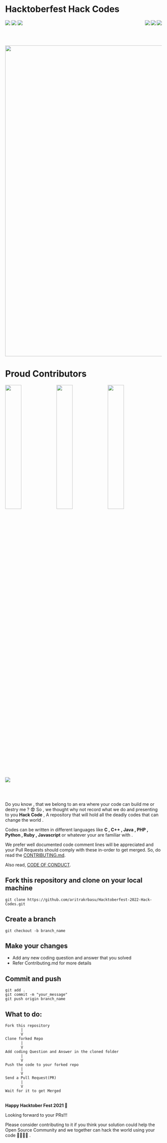 # Hacktoberfest Hack Codes 

<img align = "right" src ="https://img.shields.io/github/watchers/aritrakrbasu/Hacktoberfest-2022-Hack-Codes?style=social"> 
<img align = "right" src="https://img.shields.io/github/stars/aritrakrbasu/Hacktoberfest-2022-Hack-Codes?style=social">    
<img align = "right" src ="https://img.shields.io/github/forks/aritrakrbasu/Hacktoberfest-2022-Hack-Codes?style=social">

<img src="https://img.shields.io/github/contributors/aritrakrbasu/Hacktoberfest-2022-Hack-Codes"> <img src="https://img.shields.io/github/last-commit/aritrakrbasu/Hacktoberfest-2022-Hack-Codes"> <img src="https://img.shields.io/github/languages/count/aritrakrbasu/Hacktoberfest-2022-Hack-Codes">
 
<br><br>
<p align="center">
    <img src="https://i0.wp.com/fossnaija.com/wp-content/uploads/2022/09/fossnaija.com-hacktoberfest-2022.png?ssl=1" width="1000">
</p>

# Proud Contributors
<p float="left">
  <img src="https://cdn140.picsart.com/236248854021212.png?type=webp&to=min&r=640" width="32%">
  <img src="https://cdn140.picsart.com/236248854021212.png?type=webp&to=min&r=640" width="32%">
  <img src="https://cdn140.picsart.com/236248854021212.png?type=webp&to=min&r=640" width="32%">
</p>
<a href="https://github.com/aritrakrbasu/Hacktoberfest-2022-Hack-Codes/graphs/contributors">
  <img src="https://contrib.rocks/image?repo=aritrakrbasu/Hacktoberfest-2022-Hack-Codes" />
</a>

<br><br>  
  
Do you know , that we belong to an era where your code can build me or destry me ? 😨 So , we thought why not record what we do and presenting to you **Hack Code** , A repository that will hold all the deadly codes that can change the world .

Codes can be written in different languages like **C , C++ , Java , PHP , Python , Ruby , Javascript** or whatever your are familiar with .

We prefer well documented code comment lines will be appreciated  and your Pull Requests should comply with these in-order to get merged. So, do read the [CONTRIBUTING.md](https://github.com/aritrakrbasu/Hacktoberfest-2022-Hack-Codes/blob/main/CONTRIBUTING.md).

Also read, [CODE OF CONDUCT](https://github.com/aritrakrbasu/Hacktoberfest-2022-Hack-Codes/blob/main/CODE_OF_CONDUCT.md).

## Fork this repository and clone on your local machine
```
git clone https://github.com/aritrakrbasu/Hacktoberfest-2022-Hack-Codes.git
```

## Create a branch  
```
git checkout -b branch_name
```

## Make your changes
* Add any new coding question and answer that you solved
* Refer Contributing.md for more details

## Commit and push
```
git add .
git commit -m "your_message"
git push origin branch_name
```

## What to do:
```
Fork this repository 
       |
       V
Clone forked Repo
       |
       V
Add coding Question and Answer in the cloned folder 
       |
       V
Push the code to your forked repo 
       |
       V
Send a Pull Request(PR)
       |
       V
Wait for it to get Merged

```

<p>
  <br>
  <b>Happy Hacktober Fest 2021 🤩</b>
</p>

  

Looking forward to your PRs!!!

Please consider contributing to it if you think your solution could help the Open Source Community and we together can hack the world using your code 🏴‍☠️🏴‍☠️ .

